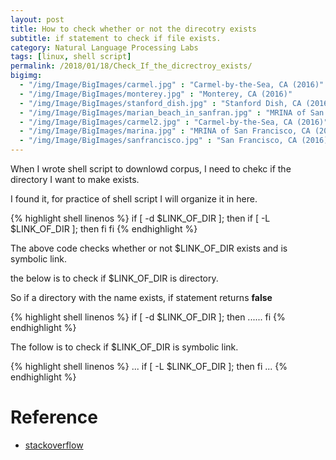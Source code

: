 ```yaml
---
layout: post
title: How to check whether or not the direcotry exists
subtitle: if statement to check if file exists.
category: Natural Language Processing Labs
tags: [linux, shell script]
permalink: /2018/01/18/Check_If_the_dicrectroy_exists/
bigimg: 
  - "/img/Image/BigImages/carmel.jpg" : "Carmel-by-the-Sea, CA (2016)"
  - "/img/Image/BigImages/monterey.jpg" : "Monterey, CA (2016)"
  - "/img/Image/BigImages/stanford_dish.jpg" : "Stanford Dish, CA (2016)"
  - "/img/Image/BigImages/marian_beach_in_sanfran.jpg" : "MRINA of San Francisco, CA (2016)"
  - "/img/Image/BigImages/carmel2.jpg" : "Carmel-by-the-Sea, CA (2016)"
  - "/img/Image/BigImages/marina.jpg" : "MRINA of San Francisco, CA (2016)"
  - "/img/Image/BigImages/sanfrancisco.jpg" : "San Francisco, CA (2016)"
---
```


When I wrote shell script to downlowd corpus, I need to chekc if the directory I want to make exists.

I found it, for practice of shell script I will organize it in here. 

{% highlight shell linenos %}
if [ -d $LINK_OF_DIR ]; then 
    if [ -L $LINK_OF_DIR ]; then
    fi
fi
{% endhighlight %}

The above code checks whether or not $LINK_OF_DIR exists and is symbolic link.

the below is to check if $LINK_OF_DIR is directory. 

So if a directory with the name exists, if statement returns **false**

{% highlight shell linenos %}
if [ -d $LINK_OF_DIR ]; then 
......
fi
{% endhighlight %}


The follow is to check if $LINK_OF_DIR is symbolic link.

{% highlight shell linenos %}
...
    if [ -L $LINK_OF_DIR ]; then
    fi
...
{% endhighlight %}


# Reference

 - [stackoverflow](https://stackoverflow.com/questions/59838/check-if-a-directory-exists-in-a-shell-script)
